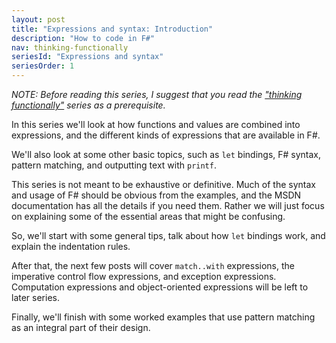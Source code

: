 ```yaml
---
layout: post
title: "Expressions and syntax: Introduction"
description: "How to code in F#"
nav: thinking-functionally
seriesId: "Expressions and syntax"
seriesOrder: 1
---
```


*NOTE: Before reading this series, I suggest that you read the ["thinking functionally"](/series/thinking-functionally.html) series as a prerequisite.*

In this series we'll look at how functions and values are combined into expressions, and the different kinds of expressions that are available in F#.

We'll also look at some other basic topics, such as `let` bindings, F# syntax, pattern matching, and outputting text with `printf`.

This series is not meant to be exhaustive or definitive. Much of the syntax and usage of F# should be obvious from the examples, and the MSDN documentation
has all the details if you need them. Rather we will just focus on explaining some of the essential areas that might be confusing.

So, we'll start with some general tips, talk about how `let` bindings work, and explain the indentation rules. 

After that, the next few posts will cover `match..with` expressions, the imperative control flow expressions, and exception expressions. Computation expressions and object-oriented expressions will be left to later series.

Finally, we'll finish with some worked examples that use pattern matching as an integral part of their design.




